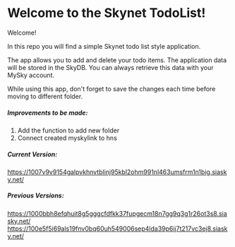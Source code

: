 # Welcome to the Skynet TodoList!

Welcome!

In this repo you will find a simple Skynet todo list style application.

The app allows you to add and delete your todo items. The application data will be stored in the SkyDB.
You can always retrieve this data with your MySky account. 

While using this app, don't forget to save the changes each time before moving to different folder.

##### Improvements to be made:
1) Add the function to add new folder
2) Connect created myskylink to hns  

##### Current Version:
https://1007v9v9154galpvkhnvtblinj95kbl2ohm991nl463umsfrm1n1big.siasky.net/

##### Previous Versions:
https://1000bbh8efqhuit8g5gggcfdfkk37fupgecm18n7gg9q3g1r26ot3s8.siasky.net/
https://100e5f5i69als19fnv0bq60uh549006sep4lda39p6ij7t217vc3ej8.siasky.net/